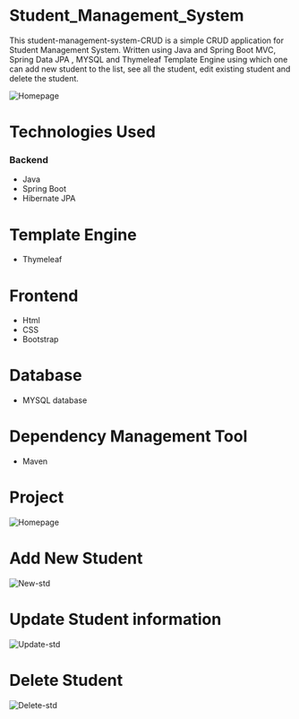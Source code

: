 # Student_Management_System
This student-management-system-CRUD  is a simple CRUD application for Student Management System. Written using Java and Spring Boot MVC, Spring Data JPA , MYSQL and Thymeleaf Template Engine using which one can add new student to the list, see all the student, edit existing student and delete the student.

![Homepage](https://github.com/user-attachments/assets/ec80cdbd-4810-4542-a4e2-95536a4e886d)

# Technologies Used
 ### Backend
  + Java 
  + Spring Boot
  + Hibernate JPA
 # Template Engine
  + Thymeleaf
 # Frontend
  + Html 
  + CSS
  + Bootstrap 
 # Database
  + MYSQL database
 # Dependency Management Tool
  + Maven

# Project 

![Homepage](https://github.com/user-attachments/assets/ec80cdbd-4810-4542-a4e2-95536a4e886d)

# Add New Student
![New-std](https://github.com/user-attachments/assets/dc6e6da6-99e8-44a0-b5f7-87d7ecab15c1)

# Update Student information
![Update-std](https://github.com/user-attachments/assets/20875cdd-86aa-41d8-8c37-c0eb4e295c3a)

# Delete Student 
![Delete-std](https://github.com/user-attachments/assets/b5f9e0f4-ab2d-4931-9567-ca88fba0af1a)
